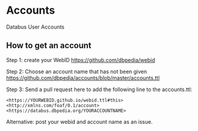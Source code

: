 # Accounts
Databus User Accounts

## How to get an account
Step 1: create your WebID https://github.com/dbpedia/webid

Step 2: Choose an account name that has not been given https://github.com/dbpedia/accounts/blob/master/accounts.ttl

Step 3: Send a pull request here to add the following line to the accounts.ttl:

`<https://YOURWEBID.github.io/webid.ttl#this> <http://xmlns.com/foaf/0.1/account> <https://databus.dbpedia.org/YOURACCOUNTNAME> `

Alternative: post your webid and account name as an issue. 
